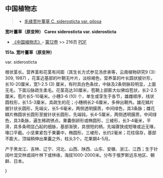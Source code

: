 
## 中国植物志

> * [毛缘宽叶薹草  C.  siderosticta var. pilosa](Carex-siderosticta-var-pilosa-毛缘宽叶薹草.md)


**宽叶薹草（原变种） Carex siderosticta var. siderosticta**

* [《中国植物志》](http://www.iplant.cn/frps)- [第12卷](http://www.iplant.cn/frps/vol/12) >> 216页 [PDF](http://www.iplant.cn/frps/pdf/12/216.pdf)


**151a. 宽叶薹草（原变种）**

var. siderosticta

根状茎长。营养茎和花茎有间距（其生长方式参见汤彦承等，云南植物研究9 (3): 309, 1987) ，花茎近基部的叶鞘无叶片，淡棕褐色，营养茎的叶长圆状披针形，长10-20厘米，宽1-2.5 (3) 厘米，有时具白色条纹，中脉及2条侧脉较明显，上面无毛，下面沿脉疏生柔毛。花茎高达30厘米，苞鞘上部膨大似佛焰苞状，长2-2.5厘米，苞片长5-10毫米。小穗3-6 (10) 个，单生或孪生于各节，雄雌顺序，线状圆柱形，长1.5-3厘米，具疏生的花；小穗柄长2-6厘米，多伸出鞘外。雄花鳞片披针状长圆形，先端尖，长5-6毫米，两侧透明膜质，中间绿色，具3条脉；雌花鳞片椭圆状长圆形至披针状长圆形，先端钝，长4-5厘米，两侧透明膜质，中间绿色，具3条脉，遍生稀疏锈点。果囊倒卵形或椭圆形，三棱形，长3-4毫米，平滑，具多条明显凸起的细脉，基部渐狭，具很短的柄，先端骤狭成短喙或近无喙，喙口平截。小坚果紧包于果囊中，椭圆形，三棱形，长约2毫米；花柱宿存，基部不膨大，顶端稍伸出果囊之外，柱头3个。花果期4-5月。

产于黑龙江、吉林、辽宁、河北、山西、陕西、山东、安徽、浙江、江西；生于针阔叶混交林或阔叶林下或林缘，海拔1000-2000米。分布于俄罗斯远东地区、朝鲜、日本。

}